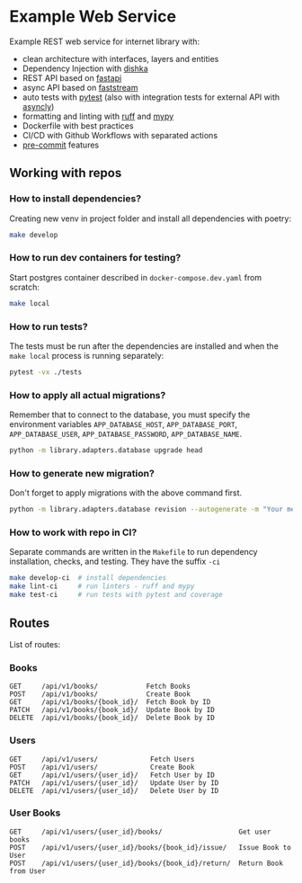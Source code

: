 # Example Web Service

Example REST web service for internet library with:

- clean architecture with interfaces, layers and entities
- Dependency Injection with [dishka](https://github.com/reagento/dishka)
- REST API based on [fastapi](https://github.com/fastapi/fastapi)
- async API based on [faststream](https://github.com/ag2ai/faststream)
- auto tests with [pytest](https://docs.pytest.org/en/stable/) (also with integration tests for external API with [asyncly](https://github.com/andy-takker/asyncly))
- formatting and linting with [ruff](https://github.com/astral-sh/ruff) and [mypy](https://github.com/python/mypy)
- Dockerfile with best practices
- CI/CD with Github Workflows with separated actions
- [pre-commit](https://github.com/pre-commit/pre-commit) features

## Working with repos

### How to install dependencies?

Creating new venv in project folder and install all dependencies with poetry:

```bash
make develop
```

### How to run dev containers for testing?

Start postgres container described in `docker-compose.dev.yaml` from scratch:

```bash
make local
```

### How to run tests?

The tests must be run after the dependencies are installed and when the `make local` process is running separately:

```bash
pytest -vx ./tests
```

### How to apply all actual migrations?

Remember that to connect to the database, you must specify the environment
variables `APP_DATABASE_HOST`, `APP_DATABASE_PORT`, `APP_DATABASE_USER`,
`APP_DATABASE_PASSWORD`, `APP_DATABASE_NAME`.

```bash
python -m library.adapters.database upgrade head
```

### How to generate new migration?

Don't forget to apply migrations with the above command first.

```bash
python -m library.adapters.database revision --autogenerate -m "Your message"
```

### How to work with repo in CI?

Separate commands are written in the `Makefile` to run dependency
installation, checks, and testing. They have the suffix `-ci`

```bash
make develop-ci  # install dependencies
make lint-ci     # run linters - ruff and mypy
make test-ci     # run tests with pytest and coverage
```

## Routes

List of routes:

### Books

```api
GET     /api/v1/books/            Fetch Books
POST    /api/v1/books/            Create Book
GET     /api/v1/books/{book_id}/  Fetch Book by ID
PATCH   /api/v1/books/{book_id}/  Update Book by ID
DELETE  /api/v1/books/{book_id}/  Delete Book by ID
```

### Users

```api
GET     /api/v1/users/             Fetch Users
POST    /api/v1/users/             Create Book
GET     /api/v1/users/{user_id}/   Fetch User by ID
PATCH   /api/v1/users/{user_id}/   Update User by ID
DELETE  /api/v1/users/{user_id}/   Delete User by ID
```

### User Books

```api
GET     /api/v1/users/{user_id}/books/                   Get user books
POST    /api/v1/users/{user_id}/books/{book_id}/issue/   Issue Book to User
POST    /api/v1/users/{user_id}/books/{book_id}/return/  Return Book from User
```
